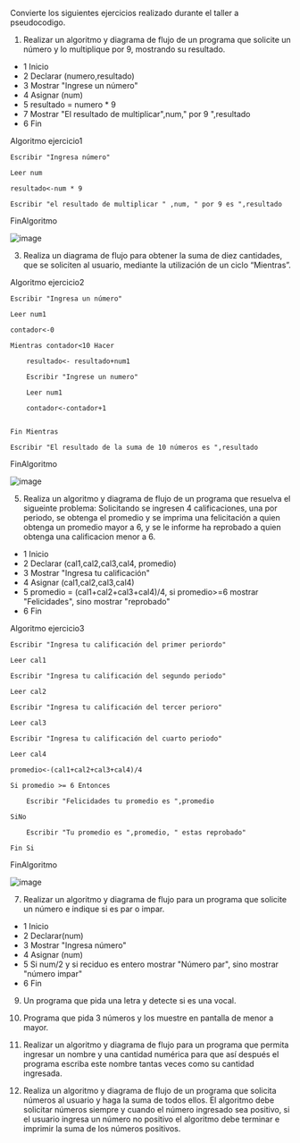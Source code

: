 
Convierte los siguientes ejercicios realizado durante el taller a pseudocodigo.

1. Realizar un algoritmo y diagrama de flujo de un programa que solicite un número y lo multiplique por 9, mostrando su resultado.
* 1 Inicio
* 2 Declarar (numero,resultado)
* 3 Mostrar "Ingrese un número"
* 4 Asignar (num)
* 5 resultado = numero * 9
* 7 Mostrar "El resultado de multiplicar",num," por 9 ",resultado
* 6 Fin

Algoritmo ejercicio1

	Escribir "Ingresa número"
  
	Leer num
  
	resultado<-num * 9 
  
	Escribir "el resultado de multiplicar " ,num, " por 9 es ",resultado
  
FinAlgoritmo


![image](https://user-images.githubusercontent.com/90996552/160259938-b3ead15a-149f-4673-9d1a-59318a4549cc.png)


3. Realiza un diagrama de flujo para obtener la suma de diez cantidades, que se soliciten al usuario, mediante la utilización de un ciclo “Mientras”. 


Algoritmo ejercicio2

	Escribir "Ingresa un número"
  
	Leer num1
  
	contador<-0
  
	Mientras contador<10 Hacer
  
		resultado<- resultado+num1
    
		Escribir "Ingrese un numero"
    
		Leer num1
    
		contador<-contador+1
    
		
	Fin Mientras
	
	Escribir "El resultado de la suma de 10 números es ",resultado

	
FinAlgoritmo

![image](https://user-images.githubusercontent.com/90996552/160260687-f7297143-3f8b-4a1f-9280-a5cd246a109a.png)


5. Realiza un algoritmo y diagrama de flujo de un programa que resuelva el sigueinte problema: Solicitando se ingresen 4 calificaciones, una por periodo, se obtenga el promedio y se imprima una felicitación a quien obtenga un promedio mayor a 6, y se le informe ha reprobado a quien obtenga una calificacion menor a 6.
* 1 Inicio
* 2 Declarar (cal1,cal2,cal3,cal4, promedio)
* 3 Mostrar "Ingresa tu calificación"
* 4 Asignar (cal1,cal2,cal3,cal4)
* 5 promedio = (cal1+cal2+cal3+cal4)/4, si promedio>=6 mostrar "Felicidades", sino mostrar "reprobado"
* 6 Fin  

Algoritmo ejercicio3
	
	Escribir "Ingresa tu calificación del primer periordo"
  
	Leer cal1
  
	Escribir "Ingresa tu calificación del segundo periodo"
  
	Leer cal2
  
	Escribir "Ingresa tu calificación del tercer perioro"
  
	Leer cal3
  
	Escribir "Ingresa tu calificación del cuarto periodo"
  
	Leer cal4
  
	promedio<-(cal1+cal2+cal3+cal4)/4
	
	Si promedio >= 6 Entonces
  
		Escribir "Felicidades tu promedio es ",promedio
    
	SiNo
  
		Escribir "Tu promedio es ",promedio, " estas reprobado"
    
	Fin Si
  
  FinAlgoritmo
  
 ![image](https://user-images.githubusercontent.com/90996552/160261204-8d6e89e3-4fd5-43c1-ab0d-67673a15c4c8.png)
 
	
	
7. Realizar un algoritmo y diagrama de flujo para un programa que solicite un número e indique si es par o impar.
* 1 Inicio
* 2 Declarar(num)
* 3 Mostrar "Ingresa número"
* 4 Asignar (num)
* 5 Si num/2 y si reciduo es entero mostrar "Número par", sino mostrar "número impar"
* 6 Fin
9. Un programa que pida una letra y detecte si es una vocal.

11. Programa que pida 3 números y los muestre en pantalla de menor a mayor.
12. Realizar un algoritmo y diagrama de flujo para un programa que permita ingresar un nombre y una cantidad numérica para que así después el programa escriba este nombre tantas veces como su cantidad ingresada.
13. Realiza un algoritmo y diagrama de flujo de un programa que solicita números al usuario y haga la suma de todos ellos. El algoritmo debe solicitar números siempre y cuando el número ingresado sea positivo, si el usuario ingresa un número no positivo el algoritmo debe terminar e imprimir la suma de los números positivos.
